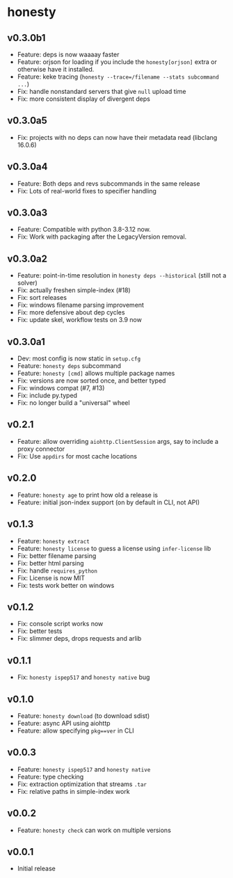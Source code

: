 honesty
=======

v0.3.0b1
--------

* Feature: deps is now waaaay faster
* Feature: orjson for loading if you include the `honesty[orjson]` extra or
  otherwise have it installed.
* Feature: keke tracing (`honesty --trace=/filename --stats subcommand ...`)
* Fix: handle nonstandard servers that give `null` upload time
* Fix: more consistent display of divergent deps

v0.3.0a5
--------

* Fix: projects with no deps can now have their metadata read (libclang 16.0.6)

v0.3.0a4
--------

* Feature: Both deps and revs subcommands in the same release
* Fix: Lots of real-world fixes to specifier handling

v0.3.0a3
--------

* Feature: Compatible with python 3.8-3.12 now.
* Fix: Work with packaging after the LegacyVersion removal.

v0.3.0a2
--------

* Feature: point-in-time resolution in `honesty deps --historical` (still not a
  solver)
* Fix: actually freshen simple-index (#18)
* Fix: sort releases
* Fix: windows filename parsing improvement
* Fix: more defensive about dep cycles
* Fix: update skel, workflow tests on 3.9 now

v0.3.0a1
--------

* Dev: most config is now static in `setup.cfg`
* Feature: `honesty deps` subcommand
* Feature: `honesty [cmd]` allows multiple package names
* Fix: versions are now sorted once, and better typed
* Fix: windows compat (#7, #13)
* Fix: include py.typed
* Fix: no longer build a "universal" wheel

v0.2.1
------

* Feature: allow overriding `aiohttp.ClientSession` args, say to include a
  proxy connector
* Fix: Use `appdirs` for most cache locations

v0.2.0
------

* Feature: `honesty age` to print how old a release is
* Feature: initial json-index support (on by default in CLI, not API)

v0.1.3
------

* Feature: `honesty extract`
* Feature: `honesty license` to guess a license using `infer-license` lib
* Fix: better filename parsing
* Fix: better html parsing
* Fix: handle `requires_python`
* Fix: License is now MIT
* Fix: tests work better on windows

v0.1.2
------

* Fix: console script works now
* Fix: better tests
* Fix: slimmer deps, drops requests and arlib

v0.1.1
------

* Fix: `honesty ispep517` and `honesty native` bug

v0.1.0
------

* Feature: `honesty download` (to download sdist)
* Feature: async API using aiohttp
* Feature: allow specifying `pkg==ver` in CLI

v0.0.3
------

* Feature: `honesty ispep517` and `honesty native`
* Feature: type checking
* Fix: extraction optimization that streams `.tar`
* Fix: relative paths in simple-index work

v0.0.2
------

* Feature: `honesty check` can work on multiple versions

v0.0.1
------

* Initial release
